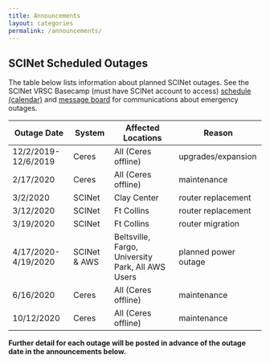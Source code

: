 ```yaml
---
title: Announcements
layout: categories
permalink: /announcements/
---
```


## SCINet Scheduled Outages

The table below lists information about planned SCINet outages. See the SCINet VRSC Basecamp (must have SCINet account to access) [schedule (calendar)](https://3.basecamp.com/3625179/buckets/5538276/schedules/764923017) and [message board](https://3.basecamp.com/3625179/buckets/5538276/message_boards/764923015) for communications about emergency outages.


| Outage Date | System | Affected Locations | Reason |
|---|---|---|---|
| 12/2/2019-12/6/2019 | Ceres | All (Ceres offline) | upgrades/expansion |
| 2/17/2020 | Ceres | All (Ceres offline) | maintenance |
| 3/2/2020 | SCINet | Clay Center | router replacement |
| 3/12/2020 | SCINet | Ft Collins | router replacement |
| 3/19/2020 | SCINet | Ft Collins | router migration |
| 4/17/2020-4/19/2020 | SCINet & AWS | Beltsville, Fargo, University Park, All AWS Users | planned power outage |
| 6/16/2020 | Ceres | All (Ceres offline) | maintenance |
| 10/12/2020 | Ceres | All (Ceres offline) | maintenance |    


**Further detail for each outage will be posted in advance of the outage date in the announcements below.**
